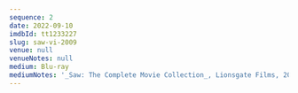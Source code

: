 ```yaml
---
sequence: 2
date: 2022-09-10
imdbId: tt1233227
slug: saw-vi-2009
venue: null
venueNotes: null
medium: Blu-ray
mediumNotes: '_Saw: The Complete Movie Collection_, Lionsgate Films, 2014'
---
```


